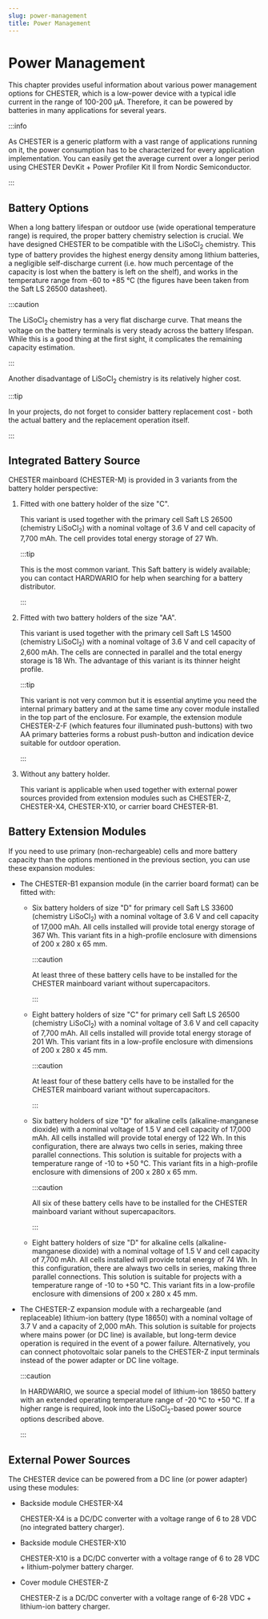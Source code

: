 ```yaml
---
slug: power-management
title: Power Management
---
```


# Power Management

This chapter provides useful information about various power management options for CHESTER, which is a low-power device with a typical idle current in the range of 100-200 µA. Therefore, it can be powered by batteries in many applications for several years.

:::info

As CHESTER is a generic platform with a vast range of applications running on it, the power consumption has to be characterized for every application implementation. You can easily get the average current over a longer period using CHESTER DevKit + Power Profiler Kit II from Nordic Semiconductor.

:::

## Battery Options

When a long battery lifespan or outdoor use (wide operational temperature range) is required, the proper battery chemistry selection is crucial. We have designed CHESTER to be compatible with the LiSoCl<sub>2</sub> chemistry. This type of battery provides the highest energy density among lithium batteries, a negligible self-discharge current (i.e. how much percentage of the capacity is lost when the battery is left on the shelf), and works in the temperature range from -60 to +85 °C (the figures have been taken from the Saft LS 26500 datasheet).

:::caution

The LiSoCl<sub>2</sub> chemistry has a very flat discharge curve. That means the voltage on the battery terminals is very steady across the battery lifespan. While this is a good thing at the first sight, it complicates the remaining capacity estimation.

:::

Another disadvantage of LiSoCl<sub>2</sub> chemistry is its relatively higher cost.

:::tip

In your projects, do not forget to consider battery replacement cost - both the actual battery and the replacement operation itself.

:::

## Integrated Battery Source

CHESTER mainboard (CHESTER-M) is provided in 3 variants from the battery holder perspective:

1. Fitted with one battery holder of the size "C".

   This variant is used together with the primary cell Saft LS 26500 (chemistry LiSoCl<sub>2</sub>) with a nominal voltage of 3.6 V and cell capacity of 7,700 mAh. The cell provides total energy storage of 27 Wh.

   :::tip

   This is the most common variant. This Saft battery is widely available; you can contact HARDWARIO for help when searching for a battery distributor.

   :::

1. Fitted with two battery holders of the size "AA".

   This variant is used together with the primary cell Saft LS 14500 (chemistry LiSoCl<sub>2</sub>) with a nominal voltage of 3.6 V and cell capacity of 2,600 mAh. The cells are connected in parallel and the total energy storage is 18 Wh. The advantage of this variant is its thinner height profile.

   :::tip

   This variant is not very common but it is essential anytime you need the internal primary battery and at the same time any cover module installed in the top part of the enclosure. For example, the extension module CHESTER-Z-F (which features four illuminated push-buttons) with two AA primary batteries forms a robust push-button and indication device suitable for outdoor operation.

   :::

1. Without any battery holder.

   This variant is applicable when used together with external power sources provided from extension modules such as CHESTER-Z, CHESTER-X4, CHESTER-X10, or carrier board CHESTER-B1.

## Battery Extension Modules

If you need to use primary (non-rechargeable) cells and more battery capacity than the options mentioned in the previous section, you can use these expansion modules:

* The CHESTER-B1 expansion module (in the carrier board format) can be fitted with:

  * Six battery holders of size "D" for primary cell Saft LS 33600 (chemistry LiSoCl<sub>2</sub>) with a nominal voltage of 3.6 V and cell capacity of 17,000 mAh. All cells installed will provide total energy storage of 367 Wh. This variant fits in a high-profile enclosure with dimensions of 200 x 280 x 65 mm.

    :::caution

    At least three of these battery cells have to be installed for the CHESTER mainboard variant without supercapacitors.

    :::

  * Eight battery holders of size "C" for primary cell Saft LS 26500 (chemistry LiSoCl<sub>2</sub>) with a nominal voltage of 3.6 V and cell capacity of 7,700 mAh. All cells installed will provide total energy storage of 201 Wh. This variant fits in a low-profile enclosure with dimensions of 200 x 280 x 45 mm.

    :::caution

    At least four of these battery cells have to be installed for the CHESTER mainboard variant without supercapacitors.

    :::

  * Six battery holders of size "D" for alkaline cells (alkaline-manganese dioxide) with a nominal voltage of 1.5 V and cell capacity of 17,000 mAh. All cells installed will provide total energy of 122 Wh. In this configuration, there are always two cells in series, making three parallel connections. This solution is suitable for projects with a temperature range of -10 to +50 °C. This variant fits in a high-profile enclosure with dimensions of 200 x 280 x 65 mm.

    :::caution

    All six of these battery cells have to be installed for the CHESTER mainboard variant without supercapacitors.

    :::

  * Eight battery holders of size "D" for alkaline cells (alkaline-manganese dioxide) with a nominal voltage of 1.5 V and cell capacity of 7,700 mAh. All cells installed will provide total energy of 74 Wh. In this configuration, there are always two cells in series, making three parallel connections. This solution is suitable for projects with a temperature range of -10 to +50 °C. This variant fits in a low-profile enclosure with dimensions of 200 x 280 x 45 mm.

* The CHESTER-Z expansion module with a rechargeable (and replaceable) lithium-ion battery (type 18650) with a nominal voltage of 3.7 V and a capacity of 2,000 mAh. This solution is suitable for projects where mains power (or DC line) is available, but long-term device operation is required in the event of a power failure. Alternatively, you can connect photovoltaic solar panels to the CHESTER-Z input terminals instead of the power adapter or DC line voltage.

  :::caution

  In HARDWARIO, we source a special model of lithium-ion 18650 battery with an extended operating temperature range of -20 °C to +50 °C. If a higher range is required, look into the LiSoCl<sub>2</sub>-based power source options described above.

  :::

## External Power Sources

The CHESTER device can be powered from a DC line (or power adapter) using these modules:

* Backside module CHESTER-X4

  CHESTER-X4 is a DC/DC converter with a voltage range of 6 to 28 VDC (no integrated battery charger).

* Backside module CHESTER-X10

  CHESTER-X10 is a DC/DC converter with a voltage range of 6 to 28 VDC + lithium-polymer battery charger.

* Cover module CHESTER-Z

  CHESTER-Z is a DC/DC converter with a voltage range of 6-28 VDC + lithium-ion battery charger.
